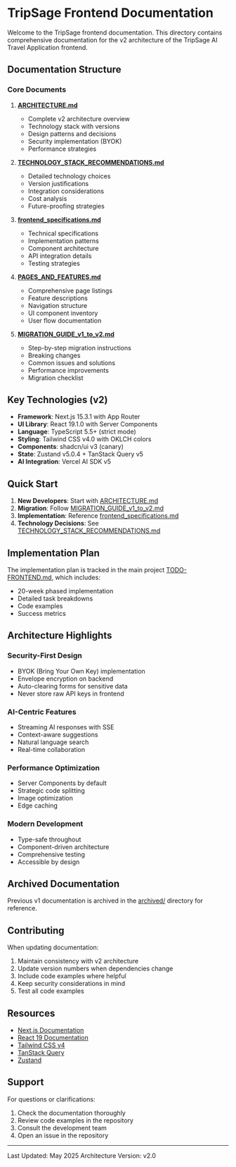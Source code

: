 # TripSage Frontend Documentation

Welcome to the TripSage frontend documentation. This directory contains comprehensive documentation for the v2 architecture of the TripSage AI Travel Application frontend.

## Documentation Structure

### Core Documents

1. **[ARCHITECTURE.md](./ARCHITECTURE.md)**
   - Complete v2 architecture overview
   - Technology stack with versions
   - Design patterns and decisions
   - Security implementation (BYOK)
   - Performance strategies

2. **[TECHNOLOGY_STACK_RECOMMENDATIONS.md](./TECHNOLOGY_STACK_RECOMMENDATIONS.md)**
   - Detailed technology choices
   - Version justifications
   - Integration considerations
   - Cost analysis
   - Future-proofing strategies

3. **[frontend_specifications.md](./frontend_specifications.md)**
   - Technical specifications
   - Implementation patterns
   - Component architecture
   - API integration details
   - Testing strategies

4. **[PAGES_AND_FEATURES.md](./PAGES_AND_FEATURES.md)**
   - Comprehensive page listings
   - Feature descriptions
   - Navigation structure
   - UI component inventory
   - User flow documentation

5. **[MIGRATION_GUIDE_v1_to_v2.md](./MIGRATION_GUIDE_v1_to_v2.md)**
   - Step-by-step migration instructions
   - Breaking changes
   - Common issues and solutions
   - Performance improvements
   - Migration checklist

## Key Technologies (v2)

- **Framework**: Next.js 15.3.1 with App Router
- **UI Library**: React 19.1.0 with Server Components
- **Language**: TypeScript 5.5+ (strict mode)
- **Styling**: Tailwind CSS v4.0 with OKLCH colors
- **Components**: shadcn/ui v3 (canary)
- **State**: Zustand v5.0.4 + TanStack Query v5
- **AI Integration**: Vercel AI SDK v5

## Quick Start

1. **New Developers**: Start with [ARCHITECTURE.md](./ARCHITECTURE.md)
2. **Migration**: Follow [MIGRATION_GUIDE_v1_to_v2.md](./MIGRATION_GUIDE_v1_to_v2.md)
3. **Implementation**: Reference [frontend_specifications.md](./frontend_specifications.md)
4. **Technology Decisions**: See [TECHNOLOGY_STACK_RECOMMENDATIONS.md](./TECHNOLOGY_STACK_RECOMMENDATIONS.md)

## Implementation Plan

The implementation plan is tracked in the main project [TODO-FRONTEND.md](../../TODO-FRONTEND.md), which includes:

- 20-week phased implementation
- Detailed task breakdowns
- Code examples
- Success metrics

## Architecture Highlights

### Security-First Design

- BYOK (Bring Your Own Key) implementation
- Envelope encryption on backend
- Auto-clearing forms for sensitive data
- Never store raw API keys in frontend

### AI-Centric Features

- Streaming AI responses with SSE
- Context-aware suggestions
- Natural language search
- Real-time collaboration

### Performance Optimization

- Server Components by default
- Strategic code splitting
- Image optimization
- Edge caching

### Modern Development

- Type-safe throughout
- Component-driven architecture
- Comprehensive testing
- Accessible by design

## Archived Documentation

Previous v1 documentation is archived in the [archived/](./archived/) directory for reference.

## Contributing

When updating documentation:

1. Maintain consistency with v2 architecture
2. Update version numbers when dependencies change
3. Include code examples where helpful
4. Keep security considerations in mind
5. Test all code examples

## Resources

- [Next.js Documentation](https://nextjs.org/docs)
- [React 19 Documentation](https://react.dev)
- [Tailwind CSS v4](https://tailwindcss.com)
- [TanStack Query](https://tanstack.com/query)
- [Zustand](https://zustand-demo.pmnd.rs/)

## Support

For questions or clarifications:

1. Check the documentation thoroughly
2. Review code examples in the repository
3. Consult the development team
4. Open an issue in the repository

---

Last Updated: May 2025
Architecture Version: v2.0
